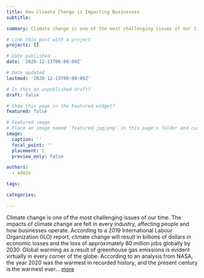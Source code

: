 ```yaml
---
title: How Climate Change is Impacting Businesses
subtitle:

summary: Climate change is one of the most challenging issues of our time... [more](https://medium.com/@ngumbikiilu95/how-climate-change-is-impacting-businesses-9580245271a4)

# Link this post with a project
projects: []

# Date published
date: '2020-12-13T00:00:00Z'

# Date updated
lastmod: '2020-12-13T00:00:00Z'

# Is this an unpublished draft?
draft: false

# Show this page in the Featured widget?
featured: false

# Featured image
# Place an image named `featured.jpg/png` in this page's folder and customize its options here.
image:
  caption: ''
  focal_point: ''
  placement: 2
  preview_only: false

authors:
  - admin

tags:

categories:

---
```

Climate change is one of the most challenging issues of our time. The impacts of climate change are felt in every industry, affecting people and how businesses operate. According to a 2019 International Labour Organization (ILO) report, climate change will result in billions of dollars in economic losses and the loss of approximately 80 million jobs globally by 2030. Global warming as a result of greenhouse gas emissions is evident virtually in every corner of the globe. According to an analysis from NASA, the year 2020 was the warmest in recorded history, and the present century is the warmest ever... [more](https://medium.com/@ngumbikiilu95/how-climate-change-is-impacting-businesses-9580245271a4)
